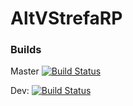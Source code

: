 # AltVStrefaRP

### Builds

Master [![Build Status](https://strefarp.visualstudio.com/AltVStrefaRP/_apis/build/status/AltVStrefaRP?branchName=master)](https://strefarp.visualstudio.com/AltVStrefaRP/_build/latest?definitionId=5&branchName=master)

Dev: [![Build Status](https://strefarp.visualstudio.com/AltVStrefaRP/_apis/build/status/AltVStrefaRP?branchName=dev)](https://strefarp.visualstudio.com/AltVStrefaRP/_build/latest?definitionId=5&branchName=dev)
